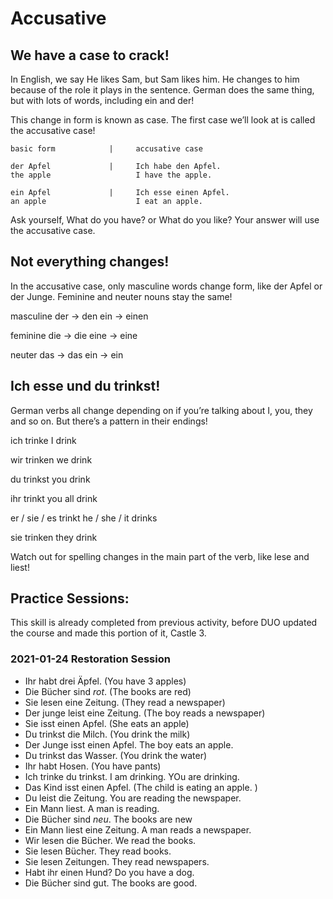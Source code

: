 # Accusative

## We have a case to crack!
In English, we say He likes Sam, but Sam likes him. 
He changes to him because of the role it plays in the sentence. 
German does the same thing, but with lots of words, including ein  and der!


This change in form is known as case. 
The first case we’ll look at is called the accusative case! 

    basic form            |     accusative case
    
    der Apfel             |     Ich habe den Apfel.
    the apple                   I have the apple.
    
    ein Apfel             |     Ich esse einen Apfel.
    an apple                    I eat an apple.
    
    
Ask yourself, What do you have? or What do you like? 
Your answer will use the accusative case.


## Not everything changes!

In the accusative case, only masculine words change form, 
like der Apfel or der Junge. 
Feminine and neuter nouns stay the same!



masculine
	    der    → den
      ein    → einen
      
 
feminine
    die       → die
    eine      → eine
    
neuter
    das        → das
    ein        → ein
    
 
## Ich esse und du trinkst!

German verbs all change depending on if you’re talking about 
I, you, they and so on. But there’s a pattern in their endings! 


ich trinke
I drink
	
wir trinken
we drink

du trinkst
you drink
	
ihr trinkt
you all drink

er / sie / es trinkt
he / she / it drinks
	
sie trinken
they drink


Watch out for spelling changes in the main part of the verb, like lese and liest! 


## Practice Sessions:
This skill is already completed from previous activity, before DUO updated the course and made
this portion of it, Castle 3. 

### 2021-01-24 Restoration Session 
* Ihr habt drei Äpfel. (You have 3 apples)
* Die Bücher sind _rot_. (The books are red)
* Sie lesen eine Zeitung. (They read a newspaper) 
* Der junge leist eine Zeitung. (The boy reads a newspaper)
* Sie isst einen Apfel. (She eats an apple)
* Du trinkst die Milch. (You drink the milk) 
* Der Junge isst einen Apfel. The boy eats an apple.
* Du trinkst das Wasser. (You drink the water)
* Ihr habt Hosen. (You have pants)
* Ich trinke du trinkst. I am drinking. YOu are drinking.
* Das Kind isst einen Apfel. (The child is eating an apple. )
* Du leist die Zeitung. You are reading the newspaper. 
* Ein Mann liest. A man is reading.
* Die Bücher sind _neu_. The books are new
* Ein Mann liest eine Zeitung. A man reads a newspaper. 
* Wir lesen  die Bücher. We read the books. 
* Sie lesen Bücher. They read books. 
* Sie lesen Zeitungen. They read newspapers. 
* Habt ihr einen Hund? Do you have a dog. 
* Die Bücher sind gut. The books are good. 



